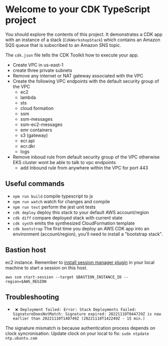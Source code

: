 # Welcome to your CDK TypeScript project

You should explore the contents of this project. It demonstrates a CDK app with an instance of a stack (`CdkWorkshopStack`)
which contains an Amazon SQS queue that is subscribed to an Amazon SNS topic.

The `cdk.json` file tells the CDK Toolkit how to execute your app.

* Create  VPC in us-east-1
* create three private subnets
* Remove any internet or NAT gateway associated with the VPC
* Create the following VPC endpoints with the default security group of the VPC
    * ec2
    * lambda
    * sts
    * cloud formation
    * ssm
    * ssm-messages
    * ssm-ec2-messages
    * emr containers
    * s3 (gateway)
    * ecr.api
    * ecr.dkr
    * logs
* Remove inboud rule from default security group of the VPC otherwise EKS cluster wont be able to talk to vpc endpoints
    * add Inbound rule from anywhere within the VPC for port 443


## Useful commands

* `npm run build`   compile typescript to js
* `npm run watch`   watch for changes and compile
* `npm run test`    perform the jest unit tests
* `cdk deploy`      deploy this stack to your default AWS account/region
* `cdk diff`        compare deployed stack with current state
* `cdk synth`       emits the synthesized CloudFormation template
* `cdk bootstrap`   The first time you deploy an AWS CDK app into an environment (account/region), you'll need to install a "bootstrap stack".

## Bastion host

ec2 instance. Remember to [install session manager plugin](https://docs.aws.amazon.com/systems-manager/latest/userguide/session-manager-working-with-install-plugin.html) in your local machine to start a session on this host.

```
aws ssm start-session --target $BASTION_INSTANCE_ID --region=$AWS_REGION
```

## Troubleshooting

* ` ❌ Deployment failed: Error: Stack Deployments Failed: SignatureDoesNotMatch: Signature expired: 20221110T044729Z is now earlier than 20221110T140749Z (20221110T142249Z - 15 min.)`

The signature mismatch is because authentication process depends on clock syncronisation. Update clock on your local to fix: `sudo ntpdate ntp.ubuntu.com`